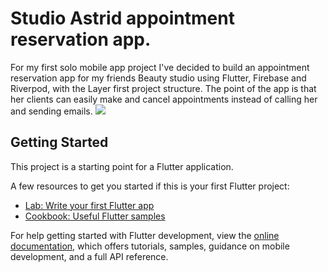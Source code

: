 # Studio Astrid appointment reservation app.

For my first solo mobile app project I've decided to build an appointment reservation app for my friends Beauty studio using Flutter, Firebase and Riverpod, with the Layer first project structure. 
The point of the app is that her clients can easily make and cancel appointments instead of calling her and sending emails.
![](https://lh3.googleusercontent.com/8fYui2ixLVJa-x78l1alHzqYwsaBOWnXbCtriOLnQkq1jvJ5Z5LF1yLMNuPY113CV_bUuwehwQllYn1cydB2SDAoj5jHFMHmLTN8jEE5fM1PAqeSKYAu2Mehp09i7BwzuZYkk9iThFJXU_U6bEc4Sp4tjh9OD96rOGRLqHAaDVqKG3oY6LUv7WmbblR3dpi65_2TtNgwKj3q7K3wSef-mo67KCMzcYCXIlK8EFBCXNkg6XY6HkvHOAxDzY0pC56BKZ7Z30-jN0cywHYoVpoTemZjddfPoReNCx0pDDhph81d6H7RSzIjM8HkzZdc9yT39wIZQMn-hptIZB9jQa0aZtuwii3M4DV0TgmfzZ3rRzIfHJGGfrnWZ9yA95gw7X9radRrS4X944TDOMSzmmV-iIQYfLJ5u4m7-ZMrAFY6edJrrdVJ6HrCiMzcDbQTexIml0bvEZMdz8IJ8lfT77TJIJvB0eOKBSG_JmxMyLo4u6PN048EhIR3YvBigCRP0TvvbbhUW-zIn7NWjEd3TJXGUgY7anP4F2MuIQsGOHPOk400K2Sq3eBVqfrBQsG9WF14wPM7gb5y-UJZQu1Y92CyyCwCfykRq5Wa83BE-dgI-q_vo_IUWRMgUkT0TLf23qIJA0B12BSs8T8ad31QO0odh_u4GblM3ottet1bTEi0qjuNhhvCi0Q7eKmzS4kBWhz2gA4wrbPiVIyIs3q9mZ6pJKa2tWKgwzbWSd9BJP4Zbjr5L5-__6WyfwUVYvJnUEOBrR5ntjKq-olffkWum414IDJ-G4Mopsj4mc8Q__oa3bC2xTmLSYRDGECAJPzgE9FAD4NNXmqK8NXwM2-ylbWDqS1P8xqIYct3VfKbeOsF46sWFTGBgLFrpeM5ujB53VA92vZahB8sRoViQbhWR0QlJgAgzga-MKR9-R1BJ0tZYO1jBUEfwXC5o9qz_vrdeCzzSBhvS4I8gMlAmU84ZVk63kU=w500-h500-no?authuser=0)

## Getting Started

This project is a starting point for a Flutter application.

A few resources to get you started if this is your first Flutter project:

- [Lab: Write your first Flutter app](https://docs.flutter.dev/get-started/codelab)
- [Cookbook: Useful Flutter samples](https://docs.flutter.dev/cookbook)

For help getting started with Flutter development, view the
[online documentation](https://docs.flutter.dev/), which offers tutorials,
samples, guidance on mobile development, and a full API reference.
